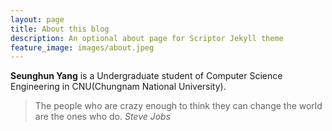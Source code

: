 ```yaml
---
layout: page
title: About this blog
description: An optional about page for Scriptor Jekyll theme
feature_image: images/about.jpeg
---
```


**Seunghun Yang** is a Undergraduate student of Computer Science Engineering in CNU(Chungnam National University).

>The people who are crazy enough to think they can change the world are the ones who do. <cite>Steve Jobs</cite>
